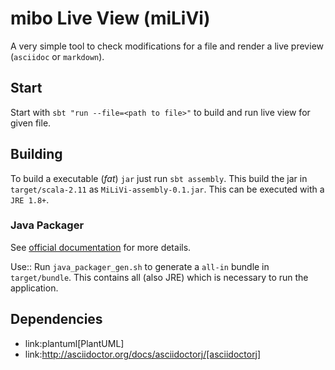 # mibo Live View (miLiVi)

A very simple tool to check modifications for a file and render a live preview (`asciidoc` or `markdown`).

## Start

Start with `sbt "run --file=<path to file>"` to build and run live view for given file.

## Building

To build a executable (_fat_) `jar` just run `sbt assembly`. This build the jar in `target/scala-2.11` as `MiLiVi-assembly-0.1.jar`.
 This can be executed with a `JRE 1.8+`.

### Java Packager

See [official documentation](https://docs.oracle.com/javase/8/docs/technotes/tools/unix/javapackager.html) for more details.

Use:: Run `java_packager_gen.sh` to generate a `all-in` bundle in `target/bundle`. This contains all (also JRE) which is necessary to run the application.

## Dependencies

  * link:plantuml[PlantUML]
  * link:http://asciidoctor.org/docs/asciidoctorj/[asciidoctorj]
